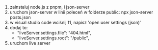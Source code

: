1. zainstaluj node.js z pnpm, i json-server
2. uruchom json-server w linii poleceń w folderze public: npx json-server posts.json
3. w visual studio code wciśnij f1, napisz 'open user settings (json)'
4. dodaj to:
    - "liveServer.settings.file": "404.html",
    - "liveServer.settings.root": "/public",
5. uruchom live server